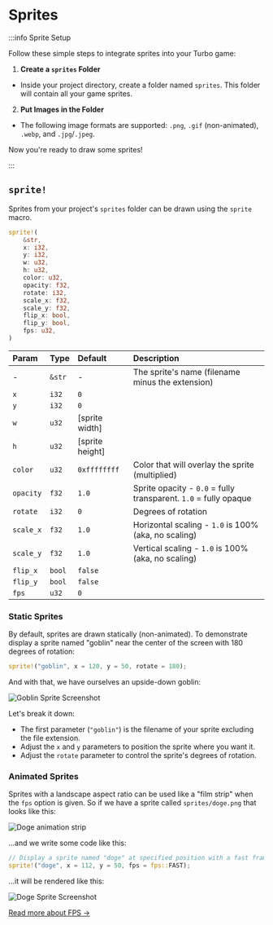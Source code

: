 # Sprites

:::info Sprite Setup

Follow these simple steps to integrate sprites into your Turbo game:

1. **Create a `sprites` Folder**

- Inside your project directory, create a folder named `sprites`. This folder will contain all your game sprites.

2. **Put Images in the Folder**

- The following image formats are supported: `.png`, `.gif` (non-animated), `.webp`, and `.jpg`/`.jpeg`.

Now you're ready to draw some sprites!

:::

## `sprite!`

Sprites from your project's `sprites` folder can be drawn using the `sprite` macro.

```rust title="turbo::canvas"
sprite!(
    &str,
    x: i32,
    y: i32,
    w: u32,
    h: u32,
    color: u32,
    opacity: f32,
    rotate: i32,
    scale_x: f32,
    scale_y: f32,
    flip_x: bool,
    flip_y: bool,
    fps: u32,
)
```

| Param     | Type   | Default         | Description                                                      |
| :-------- | :----- | :-------------- | :--------------------------------------------------------------- |
| -         | `&str` | -               | The sprite's name (filename minus the extension)                 |
| `x`       | `i32`  | `0`             |                                                                  |
| `y`       | `i32`  | `0`             |                                                                  |
| `w`       | `u32`  | [sprite width]  |                                                                  |
| `h`       | `u32`  | [sprite height] |                                                                  |
| `color`   | `u32`  | `0xffffffff`    | Color that will overlay the sprite (multiplied)                  |
| `opacity` | `f32`  | `1.0`           | Sprite opacity - `0.0` = fully transparent. `1.0` = fully opaque |
| `rotate`  | `i32`  | `0`             | Degrees of rotation                                              |
| `scale_x` | `f32`  | `1.0`           | Horizontal scaling - `1.0` is 100% (aka, no scaling)             |
| `scale_y` | `f32`  | `1.0`           | Vertical scaling - `1.0` is 100% (aka, no scaling)               |
| `flip_x`  | `bool` | `false`         |                                                                  |
| `flip_y`  | `bool` | `false`         |                                                                  |
| `fps`     | `u32`  | `0`             |                                                                  |

### Static Sprites

By default, sprites are drawn statically (non-animated). To demonstrate display a sprite named "goblin" near the center of the screen with 180 degrees of rotation:

```rust
sprite!("goblin", x = 120, y = 50, rotate = 180);
```

And with that, we have ourselves an upside-down goblin:

![Goblin Sprite Screenshot](/goblin_sprite_screenshot.png)

Let's break it down:

- The first parameter (`"goblin"`) is the filename of your sprite excluding the file extension.
- Adjust the `x` and `y` parameters to position the sprite where you want it.
- Adjust the `rotate` parameter to control the sprite's degrees of rotation.

### Animated Sprites

Sprites with a landscape aspect ratio can be used like a "film strip" when the `fps` option is given. So if we have a sprite called `sprites/doge.png` that looks like this:

![Doge animation strip](/doge.png)

...and we write some code like this:

```rust
// Display a sprite named "doge" at specified position with a fast frame rate.
sprite!("doge", x = 112, y = 50, fps = fps::FAST);
```

...it will be rendered like this:

![Doge Sprite Screenshot](/doge_animation_screencap.gif)

[Read more about FPS &rarr;](/docs/reference/rust-sdk/canvas/fps)
